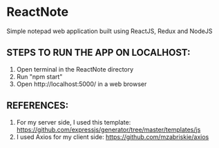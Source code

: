 # ReactNote
Simple notepad web application built using ReactJS, Redux and NodeJS


## STEPS TO RUN THE APP ON LOCALHOST:
1. Open terminal in the ReactNote directory
2. Run "npm start"
3. Open http://localhost:5000/ in a web browser



## REFERENCES:
1. For my server side, I used this template: https://github.com/expressjs/generator/tree/master/templates/js
2. I used Axios for my client side: https://github.com/mzabriskie/axios
